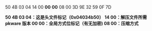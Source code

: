 50 4B 03 04 14 00 **00** **00** 08 00 3D 9E 32 59 0F 7D

**50 4B 03 04：这是头文件标记（0x04034b50） 
14 00：解压文件所需 pkware 版本 
00 00：全局方式位标记（有无加密)
08 00：压缩方式** 